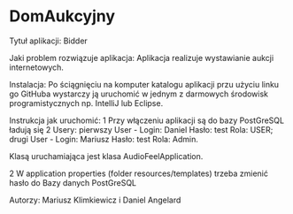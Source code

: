 # DomAukcyjny

Tytuł aplikacji: 
Bidder

Jaki problem rozwiązuje aplikacja: 
Aplikacja realizuje wystawianie aukcji internetowych. 

Instalacja:
Po ściągnięciu na komputer katalogu aplikacji przu użyciu linku go GitHuba
wystarczy ją uruchomić w jednym z darmowych środowisk programistycznych np. IntelliJ lub Eclipse.

Instrukcja jak uruchomić:
1 Przy włączeniu aplikacji są do bazy PostGreSQL ładują się 2 Usery: 
pierwszy User 	- Login: Daniel Hasło: test Rola: USER; 
drugi User 	- Login: Mariusz Hasło: test Rola: Admin. 

Klasą uruchamiająca jest klasa AudioFeelApplication.

2 W application properties (folder resources/templates) trzeba zmienić hasło do Bazy danych PostGreSQL

Autorzy:
Mariusz Klimkiewicz i Daniel Angelard
